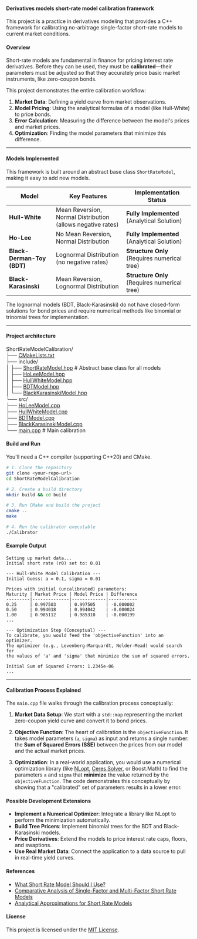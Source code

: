 #### Derivatives models short-rate model calibration framework

This project is a practice in derivatives modeling that provides a C++ framework for calibrating no-arbitrage single-factor short-rate models to current market conditions. 

#### Overview

Short-rate models are fundamental in finance for pricing interest rate derivatives. Before they can be used, they must be **calibrated**—their parameters must be adjusted so that they accurately price basic market instruments, like zero-coupon bonds.

This project demonstrates the entire calibration workflow:
1.  **Market Data**: Defining a yield curve from market observations.
2.  **Model Pricing**: Using the analytical formulas of a model (like Hull-White) to price bonds.
3.  **Error Calculation**: Measuring the difference between the model's prices and market prices.
4.  **Optimization**: Finding the model parameters that minimize this difference.

---

#### Models Implemented

This framework is built around an abstract base class `ShortRateModel`, making it easy to add new models.

| Model                  | Key Features                                       | Implementation Status                                       |
| ---------------------- | -------------------------------------------------- | ----------------------------------------------------------- |
| **Hull-White** | Mean Reversion, Normal Distribution (allows negative rates) | **Fully Implemented** (Analytical Solution)              |
| **Ho-Lee** | No Mean Reversion, Normal Distribution             | **Fully Implemented** (Analytical Solution)              |
| **Black-Derman-Toy (BDT)** | Lognormal Distribution (no negative rates)         | **Structure Only** (Requires numerical tree) |
| **Black-Karasinski** | Mean Reversion, Lognormal Distribution             | **Structure Only** (Requires numerical tree) |

The lognormal models (BDT, Black-Karasinski) do not have closed-form solutions for bond prices and require numerical methods like binomial or trinomial trees for implementation.

---
#### Project architecture

ShortRateModelCalibration/\
├── [CMakeLists.txt](https://github.com/manuelmusngi/derivatives-models-short-rate-model-calibration/blob/main/CMakeLists.txt)\
├── include/\
│   ├── [ShortRateModel.hpp](https://github.com/manuelmusngi/derivatives-models-short-rate-model-calibration/blob/main/include/ShortRateModel.hpp)       # Abstract base class for all models\
│   ├── [HoLeeModel.hpp](https://github.com/manuelmusngi/derivatives-models-short-rate-model-calibration/blob/main/include/HoLeeModel.hpp)\
│   ├── [HullWhiteModel.hpp](https://github.com/manuelmusngi/derivatives-models-short-rate-model-calibration/blob/main/include/HullWhiteModel.hpp)\
│   ├── [BDTModel.hpp](https://github.com/manuelmusngi/derivatives-models-short-rate-model-calibration/blob/main/include/BDTModel.hpp)\
│   └── [BlackKarasinskiModel.hpp](https://github.com/manuelmusngi/derivatives-models-short-rate-model-calibration/blob/main/include/BlackKarasinskiModel.hpp)\
└── src/\
├── [HoLeeModel.cpp](https://github.com/manuelmusngi/derivatives-models-short-rate-model-calibration/blob/main/src/HoLeeModel.cpp)\
├── [HullWhiteModel.cpp](https://github.com/manuelmusngi/derivatives-models-short-rate-model-calibration/blob/main/src/HullWhiteModel.cpp)\
├── [BDTModel.cpp](https://github.com/manuelmusngi/derivatives-models-short-rate-model-calibration/blob/main/src/BDTModel.cpp)\
├── [BlackKarasinskiModel.cpp](https://github.com/manuelmusngi/derivatives-models-short-rate-model-calibration/blob/main/src/BlackKarasinskiModel.cpp)\
└── [main.cpp](https://github.com/manuelmusngi/derivatives-models-short-rate-model-calibration/blob/main/src/main.cpp)                 # Main calibration

#### Build and Run

You'll need a C++ compiler (supporting C++20) and CMake.

```bash
# 1. Clone the repository
git clone <your-repo-url>
cd ShortRateModelCalibration

# 2. Create a build directory
mkdir build && cd build

# 3. Run CMake and build the project
cmake ..
make

# 4. Run the calibrator executable
./Calibrator
```

#### Example Output

```
Setting up market data...
Initial short rate (r0) set to: 0.01

--- Hull-White Model Calibration ---
Initial Guess: a = 0.1, sigma = 0.01

Prices with initial (uncalibrated) parameters:
Maturity | Market Price | Model Price | Difference
---------|--------------|-------------|-----------
0.25     | 0.997503     | 0.997505    | -0.000002
0.50     | 0.994018     | 0.994042    | -0.000024
1.00     | 0.985112     | 0.985310    | -0.000199
...

--- Optimization Step (Conceptual) ---
To calibrate, you would feed the 'objectiveFunction' into an optimizer.
The optimizer (e.g., Levenberg-Marquardt, Nelder-Mead) would search for
the values of 'a' and 'sigma' that minimize the sum of squared errors.

Initial Sum of Squared Errors: 1.2345e-06
...
```

---

#### Calibration Process Explained

The `main.cpp` file walks through the calibration process conceptually:

1.  **Market Data Setup**: We start with a `std::map` representing the market zero-coupon yield curve and convert it to bond prices. 

2.  **Objective Function**: The heart of calibration is the `objectiveFunction`. It takes model parameters (`a`, `sigma`) as input and returns a single number: the **Sum of Squared Errors (SSE)** between the prices from our model and the actual market prices.

3.  **Optimization**: In a real-world application, you would use a numerical optimization library (like [NLopt](https://nlopt.readthedocs.io/en/latest/), [Ceres Solver](http://ceres-solver.org/), or Boost.Math) to find the parameters `a` and `sigma` that **minimize** the value returned by the `objectiveFunction`. The code demonstrates this conceptually by showing that a "calibrated" set of parameters results in a lower error.

#### Possible Development Extensions

* **Implement a Numerical Optimizer**: Integrate a library like NLopt to perform the minimization automatically.
* **Build Tree Pricers**: Implement binomial trees for the BDT and Black-Karasinski models.
* **Price Derivatives**: Extend the models to price interest rate caps, floors, and swaptions.
* **Use Real Market Data**: Connect the application to a data source to pull in real-time yield curves.

#### References

- [What Short Rate Model Should I Use?](https://papers.ssrn.com/sol3/papers.cfm?abstract_id=3963165)
- [Comparative Analysis of Single-Factor and Multi-Factor Short Rate Models](https://papers.ssrn.com/sol3/papers.cfm?abstract_id=4872289)
- [Analytical Approximations for Short Rate Models](https://papers.ssrn.com/sol3/papers.cfm?abstract_id=1692624)

#### License
This project is licensed under the [MIT License](https://github.com/manuelmusngi/regime_switching_models/edit/main/LICENSE).

